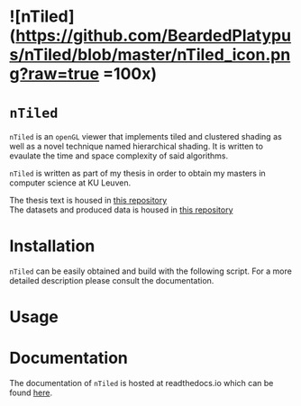 # ![nTiled](https://github.com/BeardedPlatypus/nTiled/blob/master/nTiled_icon.png?raw=true =100x)

# `nTiled`

`nTiled` is an `openGL` viewer that implements tiled and clustered shading as
well as a novel technique named hierarchical shading. It is written to evaulate
the time and space complexity of said algorithms.  

`nTiled` is written as part of my thesis in order to obtain my masters in
computer science at KU Leuven.  

The thesis text is housed in [this repository](https://github.com/BeardedPlatypus/thesis-latex)  
The datasets and produced data is housed in [this repository](https://github.com/BeardedPlatypus/thesis-data-suite)  


# Installation

`nTiled` can be easily obtained and build with the following script. For a more 
detailed description please consult the documentation.

# Usage

# Documentation

The documentation of `nTiled` is hosted at readthedocs.io which can be found 
[here](www.readthedocs.io).
